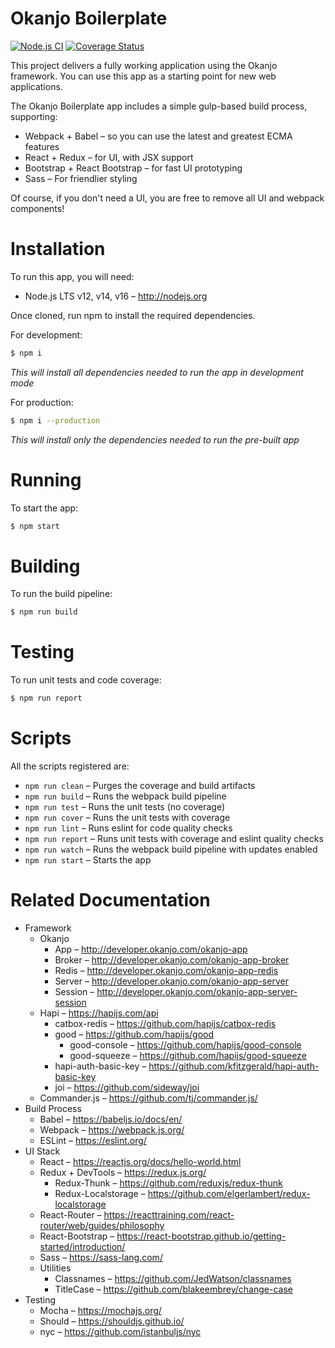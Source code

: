 # Okanjo Boilerplate

[![Node.js CI](https://github.com/Okanjo/okanjo-boilerplate/actions/workflows/node.js.yml/badge.svg)](https://github.com/Okanjo/okanjo-boilerplate/actions/workflows/node.js.yml) [![Coverage Status](https://coveralls.io/repos/github/Okanjo/okanjo-boilerplate/badge.svg?branch=master)](https://coveralls.io/github/Okanjo/okanjo-boilerplate?branch=master)

This project delivers a fully working application using the Okanjo framework. You can use this app as 
a starting point for new web applications.  

The Okanjo Boilerplate app includes a simple gulp-based build process, supporting:
* Webpack + Babel – so you can use the latest and greatest ECMA features
* React + Redux – for UI, with JSX support
* Bootstrap + React Bootstrap – for fast UI prototyping
* Sass – For friendlier styling

Of course, if you don't need a UI, you are free to remove all UI and webpack components!

# Installation

To run this app, you will need:
* Node.js LTS v12, v14, v16 – http://nodejs.org

Once cloned, run npm to install the required dependencies.

For development:
```sh
$ npm i
```
*This will install all dependencies needed to run the app in development mode*

For production:
```sh
$ npm i --production
```
*This will install only the dependencies needed to run the pre-built app*

# Running

To start the app:
```sh
$ npm start
```

# Building

To run the build pipeline:
```sh
$ npm run build
```

# Testing

To run unit tests and code coverage:

```sh
$ npm run report
```

# Scripts

All the scripts registered are:

- `npm run clean` – Purges the coverage and build artifacts
- `npm run build` – Runs the webpack build pipeline
- `npm run test` – Runs the unit tests (no coverage)
- `npm run cover` – Runs the unit tests with coverage
- `npm run lint` – Runs eslint for code quality checks
- `npm run report` – Runs unit tests with coverage and eslint quality checks
- `npm run watch` – Runs the webpack build pipeline with updates enabled
- `npm run start` – Starts the app

# Related Documentation

* Framework
  * Okanjo
    * App – http://developer.okanjo.com/okanjo-app
    * Broker – http://developer.okanjo.com/okanjo-app-broker
    * Redis – http://developer.okanjo.com/okanjo-app-redis
    * Server – http://developer.okanjo.com/okanjo-app-server
    * Session – http://developer.okanjo.com/okanjo-app-server-session
  * Hapi – https://hapijs.com/api
    * catbox-redis – https://github.com/hapijs/catbox-redis
    * good – https://github.com/hapijs/good
      * good-console – https://github.com/hapijs/good-console
      * good-squeeze – https://github.com/hapijs/good-squeeze
    * hapi-auth-basic-key – https://github.com/kfitzgerald/hapi-auth-basic-key
    * joi – https://github.com/sideway/joi
  * Commander.js – https://github.com/tj/commander.js/
* Build Process
  * Babel – https://babeljs.io/docs/en/
  * Webpack – https://webpack.js.org/
  * ESLint – https://eslint.org/
* UI Stack
  * React – https://reactjs.org/docs/hello-world.html
  * Redux + DevTools – https://redux.js.org/
    * Redux-Thunk – https://github.com/reduxjs/redux-thunk
    * Redux-Localstorage – https://github.com/elgerlambert/redux-localstorage
  * React-Router – https://reacttraining.com/react-router/web/guides/philosophy
  * React-Bootstrap – https://react-bootstrap.github.io/getting-started/introduction/
  * Sass – https://sass-lang.com/
  * Utilities
    * Classnames – https://github.com/JedWatson/classnames
    * TitleCase – https://github.com/blakeembrey/change-case
* Testing
  * Mocha – https://mochajs.org/
  * Should – https://shouldjs.github.io/
  * nyc – https://github.com/istanbuljs/nyc
